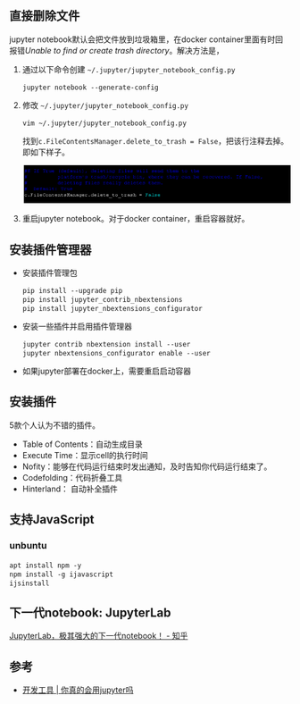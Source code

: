 

## 直接删除文件

jupyter notebook默认会把文件放到垃圾箱里，在docker container里面有时回报错*Unable to find or create trash directory*。解决方法是，

1. 通过以下命令创建 `~/.jupyter/jupyter_notebook_config.py`

   ~~~
   jupyter notebook --generate-config
   ~~~

2. 修改  `~/.jupyter/jupyter_notebook_config.py`

   ~~~
   vim ~/.jupyter/jupyter_notebook_config.py
   ~~~

   找到`c.FileContentsManager.delete_to_trash = False`，把该行注释去掉。即如下样子。

   ![image-20211206175338928](../99-others/images/image-20211206175338928.png)

3. 重启jupyter notebook。对于docker container，重启容器就好。

## 安装插件管理器

- 安装插件管理包

  ~~~shell
  pip install --upgrade pip
  pip install jupyter_contrib_nbextensions
  pip install jupyter_nbextensions_configurator
  ~~~

- 安装一些插件并启用插件管理器

  ~~~shell
  jupyter contrib nbextension install --user 
  jupyter nbextensions_configurator enable --user
  ~~~

- 如果jupyter部署在docker上，需要重启启动容器

## 安装插件

5款个人认为不错的插件。

- Table of Contents：自动生成目录
- Execute Time：显示cell的执行时间
- Nofity：能够在代码运行结束时发出通知，及时告知你代码运行结束了。
- Codefolding：代码折叠工具
- Hinterland： 自动补全插件

## 支持JavaScript

### unbuntu

~~~shell
apt install npm -y
npm install -g ijavascript
ijsinstall
~~~

## 下一代notebook: JupyterLab

[JupyterLab，极其强大的下一代notebook！ - 知乎](https://zhuanlan.zhihu.com/p/87403131)

## 参考

- [开发工具 | 你真的会用jupyter吗](https://zhuanlan.zhihu.com/p/83252017)